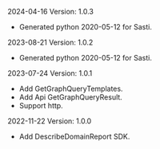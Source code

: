 2024-04-16 Version: 1.0.3
- Generated python 2020-05-12 for Sasti.

2023-08-21 Version: 1.0.2
- Generated python 2020-05-12 for Sasti.

2023-07-24 Version: 1.0.1
- Add GetGraphQueryTemplates.
- Add Api GetGraphQueryResult.
- Support http.

2022-11-22 Version: 1.0.0
- Add DescribeDomainReport SDK.

